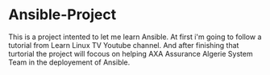 # Ansible-Project

This is a project intented to let me learn Ansible. 
At first i'm going to follow a tutorial from Learn Linux TV Youtube channel. And after finishing that turtorial the project will focous on helping AXA Assurance Algerie System Team in the deployement of Ansible.
